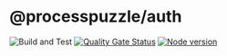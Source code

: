 # @processpuzzle/auth
![Build and Test](https://github.com/ZsZs/processpuzzle/actions/workflows/build-auth.yml/badge.svg)
[![Quality Gate Status](https://sonarcloud.io/api/project_badges/measure?project=processpuzzle_auth&metric=alert_status)](https://sonarcloud.io/summary?id=processpuzzle_auth)
[![Node version](https://img.shields.io/npm/v/%40processpuzzle%2Fauth?style=flat)](https://www.npmjs.com/package/@processpuzzle/auth)

